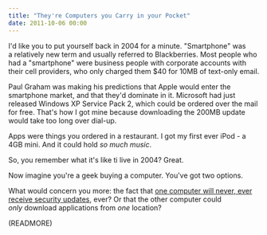 ```yaml
---
title: "They're Computers you Carry in your Pocket"
date: 2011-10-06 00:00
---
```


I'd like you to put yourself back in 2004 for a minute. "Smartphone" was a&nbsp;relatively&nbsp;new term and usually referred to Blackberries. Most people who had a "smartphone" were business people with corporate accounts with their cell providers, who only charged them $40 for 10MB of text-only email.

Paul Graham was making his predictions that Apple would enter the smartphone market, and that they'd dominate in it. Microsoft had just released Windows XP Service Pack 2, which could be ordered over the mail for free. That's how I got mine because downloading the 200MB update would take too long over dial-up.

Apps were things you ordered in a restaurant. I got my first ever iPod - a 4GB mini. And it could hold _so much music_.

So, you remember what it's like ti live in 2004? Great.

Now imagine you're a geek buying a computer. You've got two options.

What would concern you more: the fact that [one computer will never, ever receive security updates](http://www.androidpolice.com/2011/10/01/massive-security-vulnerability-in-htc-android-devices-evo-3d-4g-thunderbolt-others-exposes-phone-numbers-gps-sms-emails-addresses-much-more/), ever? Or that the other computer could _only_&nbsp;download applications from _one_&nbsp;location?

(READMORE)
